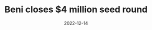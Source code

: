 ---
title: Beni closes $4 million seed round
date: "2022-12-14"
template: "news"
draft: false
slug: "Beni-closes-4-million-seed-round"
category: "News"
tags:
  - "News"
links:
  - title: Read on Fashion Network
    link: https://ww.fashionnetwork.com/news/Beni-closes-4-million-seed-round,1468077.html
description: "News business : Secondhand re-commerce shopping technology company Beni announced on Tuesday the closing of a seed round of $4 million, bringing its funding..."
---